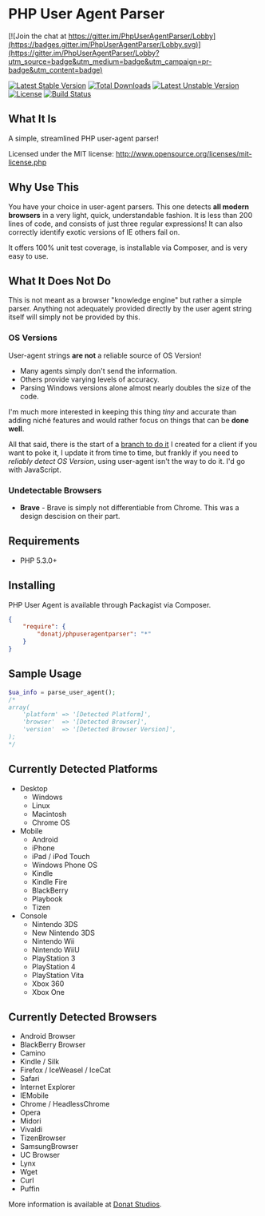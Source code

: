 # PHP User Agent Parser

[![Join the chat at https://gitter.im/PhpUserAgentParser/Lobby](https://badges.gitter.im/PhpUserAgentParser/Lobby.svg)](https://gitter.im/PhpUserAgentParser/Lobby?utm_source=badge&utm_medium=badge&utm_campaign=pr-badge&utm_content=badge)

[![Latest Stable Version](https://poser.pugx.org/donatj/phpuseragentparser/v/stable.svg)](https://packagist.org/packages/donatj/phpuseragentparser) [![Total Downloads](https://poser.pugx.org/donatj/phpuseragentparser/downloads.svg)](https://packagist.org/packages/donatj/phpuseragentparser) [![Latest Unstable Version](https://poser.pugx.org/donatj/phpuseragentparser/v/unstable.svg)](https://packagist.org/packages/donatj/phpuseragentparser) [![License](https://poser.pugx.org/donatj/phpuseragentparser/license.svg)](https://packagist.org/packages/donatj/phpuseragentparser)
[![Build Status](https://travis-ci.org/donatj/PhpUserAgent.svg?branch=master)](https://travis-ci.org/donatj/PhpUserAgent)  

## What It Is

A simple, streamlined PHP user-agent parser!

Licensed under the MIT license: http://www.opensource.org/licenses/mit-license.php


## Why Use This

You have your choice in user-agent parsers. This one detects **all modern browsers** in a very light, quick, understandable fashion. 
It is less than 200 lines of code, and consists of just three regular expressions!
It can also correctly identify exotic versions of IE others fail on.

It offers 100% unit test coverage, is installable via Composer, and is very easy to use.

## What It Does Not Do

This is not meant as a browser "knowledge engine" but rather a simple parser. Anything not adequately provided directly by the user agent string itself will simply not be provided by this.

### OS Versions

User-agent strings **are not** a reliable source of OS Version!

- Many agents simply don't send the information. 
- Others provide varying levels of accuracy.
- Parsing Windows versions alone almost nearly doubles the size of the code.

I'm much more interested in keeping this thing *tiny* and accurate than adding niché features and would rather focus on things that can be **done well**.

All that said, there is the start of a [branch to do it](https://github.com/donatj/PhpUserAgent/tree/os_version_detection) I created for a client if you want to poke it, I update it from time to time, but frankly if you need to *reliably detect OS Version*, using user-agent isn't the way to do it. I'd go with JavaScript.

### Undetectable Browsers

- **Brave** - Brave is simply not differentiable from Chrome. This was a design descision on their part.

## Requirements

  - PHP 5.3.0+

## Installing

PHP User Agent is available through Packagist via Composer.

```json
{
	"require": {
		"donatj/phpuseragentparser": "*"
	}
}
```

## Sample Usage

```php
$ua_info = parse_user_agent();
/*
array(
	'platform' => '[Detected Platform]',
	'browser'  => '[Detected Browser]',
	'version'  => '[Detected Browser Version]',
);
*/
```

## Currently Detected Platforms

- Desktop
	- Windows
	- Linux
	- Macintosh
	- Chrome OS
- Mobile
	- Android
	- iPhone
	- iPad / iPod Touch
	- Windows Phone OS
	- Kindle
	- Kindle Fire
	- BlackBerry
	- Playbook
	- Tizen
- Console
	- Nintendo 3DS
	- New Nintendo 3DS
	- Nintendo Wii
	- Nintendo WiiU
	- PlayStation 3
	- PlayStation 4
	- PlayStation Vita
	- Xbox 360
	- Xbox One

## Currently Detected Browsers

- Android Browser
- BlackBerry Browser
- Camino
- Kindle / Silk
- Firefox / IceWeasel / IceCat
- Safari
- Internet Explorer
- IEMobile
- Chrome / HeadlessChrome
- Opera
- Midori
- Vivaldi
- TizenBrowser
- SamsungBrowser
- UC Browser
- Lynx
- Wget
- Curl
- Puffin



More information is available at [Donat Studios](http://donatstudios.com/PHP-Parser-HTTP_USER_AGENT).
